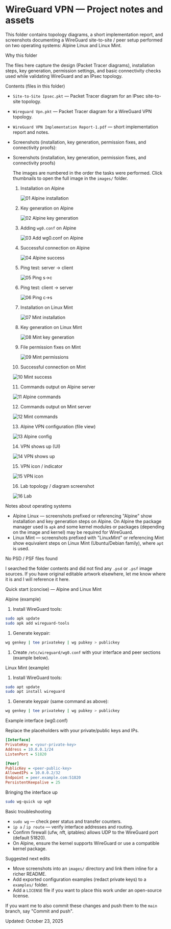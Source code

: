 

# WireGuard VPN — Project notes and assets

This folder contains topology diagrams, a short implementation report, and screenshots documenting a WireGuard site-to-site / peer setup performed on two operating systems: Alpine Linux and Linux Mint.

Why this folder

The files here capture the design (Packet Tracer diagrams), installation steps, key generation, permission settings, and basic connectivity checks used while validating WireGuard and an IPsec topology.

Contents (files in this folder)

- `Site-to-Site Ipsec.pkt` — Packet Tracer diagram for an IPsec site-to-site topology.
- `Wireguard Vpn.pkt` — Packet Tracer diagram for a WireGuard VPN topology.
- `WireGuard VPN Implementation Report-1.pdf` — short implementation report and notes.
- Screenshots (installation, key generation, permission fixes, and connectivity proofs):
- Screenshots (installation, key generation, permission fixes, and connectivity proofs)

  The images are numbered in the order the tasks were performed. Click thumbnails to open the full image in the `images/` folder.

  1. Installation on Alpine

     ![01 Alpine installation](images/01_Alpine_installation.png)

  2. Key generation on Alpine

     ![02 Alpine key generation](images/02_Alpine_key_generation.png)

  3. Adding `wg0.conf` on Alpine

     ![03 Add wg0.conf on Alpine](images/03_Alpine_add_wg0.png)

  4. Successful connection on Alpine

     ![04 Alpine success](images/04_Alpine_success.png)

  5. Ping test: server -> client

     ![05 Ping s->c](images/05_ping_server_to_client.png)

  6. Ping test: client -> server

     ![06 Ping c->s](images/06_ping_client_to_server.png)

  7. Installation on Linux Mint

     ![07 Mint installation](images/07_Mint_installation.png)

  8. Key generation on Linux Mint

     ![08 Mint key generation](images/08_Mint_key_generation.png)

  9. File permission fixes on Mint

     ![09 Mint permissions](images/09_Mint_permissions.png)

  10. Successful connection on Mint

     ![10 Mint success](images/10_Mint_success.png)

  11. Commands output on Alpine server

     ![11 Alpine commands](images/11_Alpine_commands.png)

  12. Commands output on Mint server

     ![12 Mint commands](images/12_Mint_commands.png)

  13. Alpine VPN configuration (file view)

     ![13 Alpine config](images/13_Alpine_vpn_config.png)

  14. VPN shows up (UI)

     ![14 VPN shows up](images/14_vpn_shows_up.png)

  15. VPN icon / indicator

     ![15 VPN icon](images/15_vpn_icon.png)

  16. Lab topology / diagram screenshot

     ![16 Lab](images/16_lab.png)

Notes about operating systems

- Alpine Linux — screenshots prefixed or referencing "Alpine" show installation and key generation steps on Alpine. On Alpine the package manager used is `apk` and some kernel modules or packages (depending on the image and kernel) may be required for WireGuard.
- Linux Mint — screenshots prefixed with "LinuxMint" or referencing Mint show equivalent steps on Linux Mint (Ubuntu/Debian family), where `apt` is used.

No PSD / PSF files found

I searched the folder contents and did not find any `.psd` or `.psf` image sources. If you have original editable artwork elsewhere, let me know where it is and I will reference it here.

Quick start (concise) — Alpine and Linux Mint

Alpine (example)

1. Install WireGuard tools:

```bash
sudo apk update
sudo apk add wireguard-tools
```

1. Generate keypair:

```bash
wg genkey | tee privatekey | wg pubkey > publickey
```

1. Create `/etc/wireguard/wg0.conf` with your interface and peer sections (example below).

Linux Mint (example)

1. Install WireGuard tools:

```bash
sudo apt update
sudo apt install wireguard
```

1. Generate keypair (same command as above):

```bash
wg genkey | tee privatekey | wg pubkey > publickey
```

Example interface (wg0.conf)

Replace the placeholders with your private/public keys and IPs.

```ini
[Interface]
PrivateKey = <your-private-key>
Address = 10.0.0.1/24
ListenPort = 51820

[Peer]
PublicKey = <peer-public-key>
AllowedIPs = 10.0.0.2/32
Endpoint = peer.example.com:51820
PersistentKeepalive = 25
```

Bringing the interface up

```bash
sudo wg-quick up wg0
```

Basic troubleshooting

- `sudo wg` — check peer status and transfer counters.
- `ip a` / `ip route` — verify interface addresses and routing.
- Confirm firewall (ufw, nft, iptables) allows UDP to the WireGuard port (default 51820).
- On Alpine, ensure the kernel supports WireGuard or use a compatible kernel package.

Suggested next edits

- Move screenshots into an `images/` directory and link them inline for a richer README.
- Add exported configuration examples (redact private keys) to a `examples/` folder.
- Add a `LICENSE` file if you want to place this work under an open-source license.

If you want me to also commit these changes and push them to the `main` branch, say "Commit and push".

Updated: October 23, 2025


